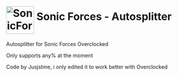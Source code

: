 <h1> <img ![forcesoverclocked](https://github.com/user-attachments/assets/0bc4baef-dea8-4dc6-a51b-474e7885fe78)
 alt="SonicForces" height="75" align="middle" /> Sonic Forces - Autosplitter</h1>

Autosplitter for Sonic Forces Overclocked

Only supports any% at the moment

Code by Jusjstme, i only edited it to work better with Overclocked




